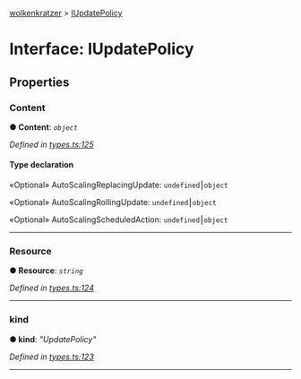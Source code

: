 [wolkenkratzer](../README.md) > [IUpdatePolicy](../interfaces/iupdatepolicy.md)



# Interface: IUpdatePolicy


## Properties
<a id="content"></a>

###  Content

**●  Content**:  *`object`* 

*Defined in [types.ts:125](https://github.com/arminhammer/wolkenkratzer/blob/d6206d8/src/types.ts#L125)*


#### Type declaration




«Optional»  AutoScalingReplacingUpdate: `undefined`⎮`object`






«Optional»  AutoScalingRollingUpdate: `undefined`⎮`object`






«Optional»  AutoScalingScheduledAction: `undefined`⎮`object`







___

<a id="resource"></a>

###  Resource

**●  Resource**:  *`string`* 

*Defined in [types.ts:124](https://github.com/arminhammer/wolkenkratzer/blob/d6206d8/src/types.ts#L124)*





___

<a id="kind"></a>

###  kind

**●  kind**:  *"UpdatePolicy"* 

*Defined in [types.ts:123](https://github.com/arminhammer/wolkenkratzer/blob/d6206d8/src/types.ts#L123)*





___


